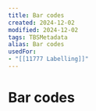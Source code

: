 ```yaml
---
title: Bar codes
created: 2024-12-02
modified: 2024-12-02
tags: TBSMetadata
alias: Bar codes
usedFor:
- "[[11777 Labelling]]"
---
```

# Bar codes

